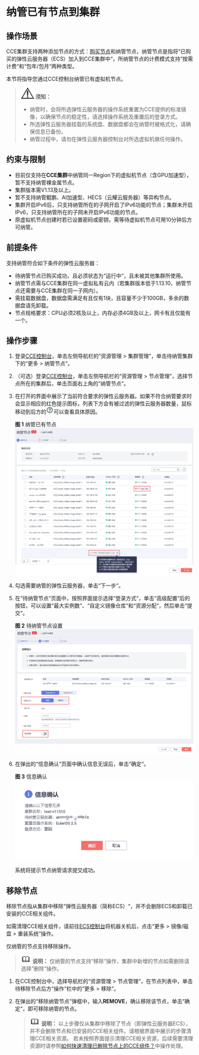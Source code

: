 # 纳管已有节点到集群<a name="cce_01_0198"></a>

## 操作场景<a name="section149416592348"></a>

CCE集群支持两种添加节点的方式：[购买节点](购买节点.md)和纳管节点，纳管节点是指将“已购买的弹性云服务器（ECS）加入到CCE集群中“，所纳管节点的计费模式支持“按需计费“和“包年/包月“两种类型。

本节将指导您通过CCE控制台纳管已有虚拟机节点。

>![](public_sys-resources/icon-notice.gif) **须知：** 
>-   纳管时，会将所选弹性云服务器的操作系统重置为CCE提供的标准镜像，以确保节点的稳定性，请选择操作系统及重置后的登录方式。
>-   所选弹性云服务器挂载的系统盘、数据盘都会在纳管时被格式化，请确保信息已备份。
>-   纳管过程中，请勿在弹性云服务器控制台对所选虚拟机做任何操作。

## 约束与限制<a name="section11440230173714"></a>

-   目前仅支持在**CCE集群**中纳管同一Region下的虚拟机节点（含GPU加速型），暂不支持纳管裸金属节点。
-   集群版本需V1.13及以上。
-   暂不支持纳管鲲鹏、AI加速型、HECS（云耀云服务器）等异构节点。
-   集群开启IPv6后，只支持纳管所在的子网开启了IPv6功能的节点；集群未开启IPv6，只支持纳管所在的子网未开启IPv6功能的节点。
-   原虚拟机节点创建时若已设置密码或密钥，需等待虚拟机节点可用10分钟后方可纳管。

## 前提条件<a name="section4156147355"></a>

支持纳管符合如下条件的弹性云服务器：

-   待纳管节点已购买成功，且必须状态为“运行中“，且未被其他集群所使用。
-   纳管节点需与CCE集群在同一虚拟私有云内（若集群版本低于1.13.10，纳管节点还需要与CCE集群在同一子网内）。
-   需挂载数据盘，数据盘需满足有且仅有1块，且容量不少于100GB，多余的数据盘请先卸载。
-   节点规格要求：CPU必须2核及以上，内存必须4GB及以上，网卡有且仅能有一个。

## 操作步骤<a name="section5760111122710"></a>

1.  登录[CCE控制台](https://console.huaweicloud.com/cce2.0/?utm_source=helpcenter)，单击左侧导航栏的“资源管理 \> 集群管理”，单击待纳管集群下的“更多 \>  纳管节点“。
2.  （可选）登录[CCE控制台](https://console.huaweicloud.com/cce2.0/?utm_source=helpcenter)，单击左侧导航栏的“资源管理 \> 节点管理”，选择节点所在的集群后，单击页面右上角的“纳管节点“。
3.  在打开的界面中展示了当前符合要求的弹性云服务器。如果不符合纳管要求时会显示相应的红色提示图标，列表下方会有被过滤的弹性云服务器数量，鼠标移动到后方的![](figures/icon-faq.png)可以查看具体原因。

    **图 1**  纳管已有节点<a name="fig536411548218"></a>  
    ![](figures/纳管已有节点.png "纳管已有节点")

4.  勾选需要纳管的弹性云服务器，单击“下一步“。
5.  在“待纳管节点“页面中，按照界面提示选择“登录方式“，单击“高级配置“后的按钮，可以设置“最大实例数“、“自定义镜像仓库“和“资源分配“，然后单击“提交“。

    **图 2**  待纳管节点设置<a name="fig194961548175118"></a>  
    ![](figures/待纳管节点设置.png "待纳管节点设置")

6.  在弹出的“信息确认“页面中确认信息无误后，单击“确定“。

    **图 3**  信息确认<a name="fig282931555510"></a>  
    ![](figures/信息确认.png "信息确认")

    系统将提示节点纳管请求提交成功。


## 移除节点<a name="section11769121162712"></a>

移除节点指从集群中移除“弹性云服务器（简称ECS）“，并不会删除ECS和卸载已安装的CCE相关组件。

如需清理CCE相关组件，请前往[ECS控制台](https://console.huaweicloud.com/ecm/?#/ecs/manager/vmList)将机器关机后，点击“更多 \> 镜像/磁盘 \> 重装系统“操作。

仅纳管的节点支持移除操作。

>![](public_sys-resources/icon-note.gif) **说明：** 
>仅纳管的节点支持“移除“操作，集群中新增的节点如需删除请选择“删除“操作。

1.  在CCE控制台中，选择导航栏的“资源管理 \> 节点管理“，在节点列表中，单击待移除节点后方“操作“栏中的“更多 \> 移除“。
2.  在弹出的“移除纳管节点”弹框中，输入**REMOVE**，确认移除该节点，单击“确定“，即可移除纳管的节点。

    >![](public_sys-resources/icon-note.gif) **说明：** 
    >以上步骤仅从集群中移除了节点（即弹性云服务器ECS），并不会删除节点和已安装的CCE相关组件。请根据界面中展示的步骤清理CCE相关资源。
    >若未按照界面提示清理CCE相关资源，后续需要清理资源时请参照[如何快速清理已删除节点上的CCE组件？](https://support.huaweicloud.com/bestpractice-cce/cce_bestpractice_00008.html)中操作处理。


